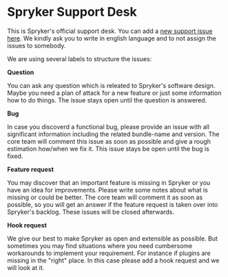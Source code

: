 # Spryker Support Desk
This is Spryker's official support desk. You can add a [new support issue here](https://github.com/spryker/support/issues/new). We kindly ask you to write in english language and to not assign the issues to somebody.

We are using several labels to structure the issues:

**Question** 

You can ask any question which is releated to Spryker's software design. Maybe you need a plan of attack for a new feature or just some information how to do things. The issue stays open until the question is answered. 

**Bug**

In case you discoverd a functional bug, please provide an issue with all significant information including the related bundle-name and version. The core team will comment this issue as soon as possible and give a rough estimation how/when we fix it. This issue stays be open until the bug is fixed.

**Feature request**

You may discover that an important feature is missing in Spryker or you have an idea for improvements. Please write some notes about what is missing or could be better. The core team will comment it as soon as possible, so you will get an answer if the feature request is taken over into Spryker's backlog. These issues will be closed afterwards.

**Hook request**

We give our best to make Spryker as open and extensible as possible. But sometimes you may find situations where you need cumbersome workarounds to implement your requirement. For instance if plugins are missing in the "right" place. In this case please add a hook request and we will look at it.
